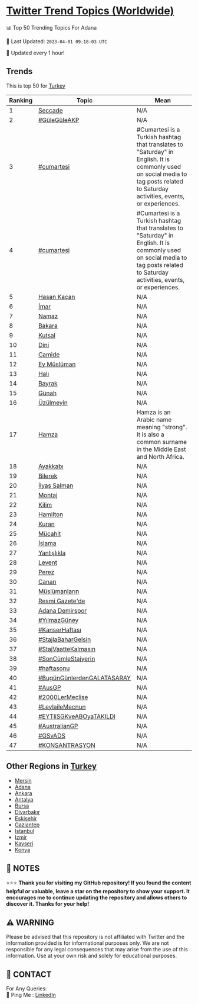 [Twitter Trend Topics (Worldwide)](https://github.com/ErcinDedeoglu/Twitter-Trend-Topics)
==========


📊 Top 50 Trending Topics For Adana

📆 Last Updated: `2023-04-01 09:18:03 UTC`

🔧 Updated every 1 hour!


## Trends

This is top 50 for [Turkey](</Turkey>)

| Ranking | Topic | Mean |
| ------- | ------------ | ------------ |
| 1 | [Seccade](http://twitter.com/search?q=Seccade) | N/A |
| 2 | [#GüleGüleAKP](http://twitter.com/search?q=%23G%c3%bcleG%c3%bcleAKP) | N/A |
| 3 | [#cumartesi](http://twitter.com/search?q=%23cumartesi) | #Cumartesi is a Turkish hashtag that translates to "Saturday" in English. It is commonly used on social media to tag posts related to Saturday activities, events, or experiences. |
| 4 | [#cumartesi](http://twitter.com/search?q=%23cumartesi) | #Cumartesi is a Turkish hashtag that translates to "Saturday" in English. It is commonly used on social media to tag posts related to Saturday activities, events, or experiences. |
| 5 | [Hasan Kaçan](http://twitter.com/search?q=Hasan+Ka%c3%a7an) | N/A |
| 6 | [İmar](http://twitter.com/search?q=%c4%b0mar) | N/A |
| 7 | [Namaz](http://twitter.com/search?q=Namaz) | N/A |
| 8 | [Bakara](http://twitter.com/search?q=Bakara) | N/A |
| 9 | [Kutsal](http://twitter.com/search?q=Kutsal) | N/A |
| 10 | [Dini](http://twitter.com/search?q=Dini) | N/A |
| 11 | [Camide](http://twitter.com/search?q=Camide) | N/A |
| 12 | [Ey Müslüman](http://twitter.com/search?q=Ey+M%c3%bcsl%c3%bcman) | N/A |
| 13 | [Halı](http://twitter.com/search?q=Hal%c4%b1) | N/A |
| 14 | [Bayrak](http://twitter.com/search?q=Bayrak) | N/A |
| 15 | [Günah](http://twitter.com/search?q=G%c3%bcnah) | N/A |
| 16 | [Üzülmeyin](http://twitter.com/search?q=%c3%9cz%c3%bclmeyin) | N/A |
| 17 | [Hamza](http://twitter.com/search?q=Hamza) | Hamza is an Arabic name meaning "strong". It is also a common surname in the Middle East and North Africa. |
| 18 | [Ayakkabı](http://twitter.com/search?q=Ayakkab%c4%b1) | N/A |
| 19 | [Bilerek](http://twitter.com/search?q=Bilerek) | N/A |
| 20 | [İlyas Salman](http://twitter.com/search?q=%c4%b0lyas+Salman) | N/A |
| 21 | [Montaj](http://twitter.com/search?q=Montaj) | N/A |
| 22 | [Kilim](http://twitter.com/search?q=Kilim) | N/A |
| 23 | [Hamilton](http://twitter.com/search?q=Hamilton) | N/A |
| 24 | [Kuran](http://twitter.com/search?q=Kuran) | N/A |
| 25 | [Mücahit](http://twitter.com/search?q=M%c3%bccahit) | N/A |
| 26 | [İslama](http://twitter.com/search?q=%c4%b0slama) | N/A |
| 27 | [Yanlışlıkla](http://twitter.com/search?q=Yanl%c4%b1%c5%9fl%c4%b1kla) | N/A |
| 28 | [Levent](http://twitter.com/search?q=Levent) | N/A |
| 29 | [Perez](http://twitter.com/search?q=Perez) | N/A |
| 30 | [Canan](http://twitter.com/search?q=Canan) | N/A |
| 31 | [Müslümanların](http://twitter.com/search?q=M%c3%bcsl%c3%bcmanlar%c4%b1n) | N/A |
| 32 | [Resmi Gazete'de](http://twitter.com/search?q=Resmi+Gazete%27de) | N/A |
| 33 | [Adana Demirspor](http://twitter.com/search?q=Adana+Demirspor) | N/A |
| 34 | [#YılmazGüney](http://twitter.com/search?q=%23Y%c4%b1lmazG%c3%bcney) | N/A |
| 35 | [#KanserHaftası](http://twitter.com/search?q=%23KanserHaftas%c4%b1) | N/A |
| 36 | [#StajlaBaharGelsin](http://twitter.com/search?q=%23StajlaBaharGelsin) | N/A |
| 37 | [#StajVaatteKalmasın](http://twitter.com/search?q=%23StajVaatteKalmas%c4%b1n) | N/A |
| 38 | [#SonCümleStajyerin](http://twitter.com/search?q=%23SonC%c3%bcmleStajyerin) | N/A |
| 39 | [#haftasonu](http://twitter.com/search?q=%23haftasonu) | N/A |
| 40 | [#BugünGünlerdenGALATASARAY](http://twitter.com/search?q=%23Bug%c3%bcnG%c3%bcnlerdenGALATASARAY) | N/A |
| 41 | [#AusGP](http://twitter.com/search?q=%23AusGP) | N/A |
| 42 | [#2000LerMeclise](http://twitter.com/search?q=%232000LerMeclise) | N/A |
| 43 | [#LeylaileMecnun](http://twitter.com/search?q=%23LeylaileMecnun) | N/A |
| 44 | [#EYTliSGKveABOyaTAKILDI](http://twitter.com/search?q=%23EYTliSGKveABOyaTAKILDI) | N/A |
| 45 | [#AustralianGP](http://twitter.com/search?q=%23AustralianGP) | N/A |
| 46 | [#GSvADS](http://twitter.com/search?q=%23GSvADS) | N/A |
| 47 | [#KONSANTRASYON](http://twitter.com/search?q=%23KONSANTRASYON) | N/A |



## Other Regions in [Turkey](</Turkey>)

* [Mersin](</Turkey/Mersin.md>)
* [Adana](</Turkey/Adana.md>)
* [Ankara](</Turkey/Ankara.md>)
* [Antalya](</Turkey/Antalya.md>)
* [Bursa](</Turkey/Bursa.md>)
* [Diyarbakır](</Turkey/Diyarbakır.md>)
* [Eskişehir](</Turkey/Eskişehir.md>)
* [Gaziantep](</Turkey/Gaziantep.md>)
* [Istanbul](</Turkey/Istanbul.md>)
* [Izmir](</Turkey/Izmir.md>)
* [Kayseri](</Turkey/Kayseri.md>)
* [Konya](</Turkey/Konya.md>)



## 📝 NOTES

⭐⭐⭐ **Thank you for visiting my GitHub repository! If you found the content helpful or valuable, leave a star on the repository to show your support. It encourages me to continue updating the repository and allows others to discover it. Thanks for your help!**


## ⚠️ WARNING

Please be advised that this repository is not affiliated with Twitter and the information provided is for informational purposes only. We are not responsible for any legal consequences that may arise from the use of this information. Use at your own risk and solely for educational purposes.


## 📨 CONTACT

 For Any Queries:  
            🏓 Ping Me : [LinkedIn](https://www.linkedin.com/in/ercindedeoglu/)
